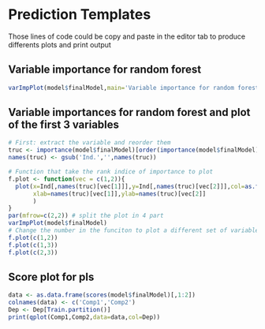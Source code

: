 Prediction Templates
===========

Those lines of code could be copy and paste in the editor tab to produce differents plots and print output

## Variable importance for random forest

```r
varImpPlot(model$finalModel,main='Variable importance for random forest')
```

## Variable importances for random forest and plot of the first 3 variables

```r
# First: extract the variable and reorder them
truc <- importance(model$finalModel)[order(importance(model$finalModel),decreasing=T),] 
names(truc) <- gsub('Ind.','',names(truc))

# Function that take the rank indice of importance to plot
f.plot <- function(vec = c(1,2)){ 
  plot(x=Ind[,names(truc)[vec[1]]],y=Ind[,names(truc)[vec[2]]],col=as.factor(Dep),
       xlab=names(truc)[vec[1]],ylab=names(truc)[vec[2]]
       )
}
par(mfrow=c(2,2)) # split the plot in 4 part
varImpPlot(model$finalModel)
# Change the number in the funciton to plot a different set of variable
f.plot(c(1,2))
f.plot(c(1,3))
f.plot(c(2,3))
```

## Score plot for pls

```r
data <- as.data.frame(scores(model$finalModel)[,1:2])
colnames(data) <- c('Comp1','Comp2')
Dep <- Dep[Train.partition()]
print(qplot(Comp1,Comp2,data=data,col=Dep))
```


